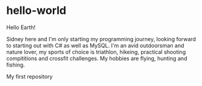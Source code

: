 # hello-world

Hello Earth!

Sidney here and I'm only starting my programming journey, looking forward to starting out with C# as well as MySQL.
I'm an avid outdoorsman and nature lover, my sports of choice is triathlon, hikeing, practical shooting compititions and crossfit challenges.
My hobbies are flying, hunting and fishing.

My first repository
